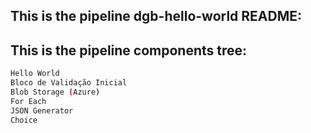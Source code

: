 ## This is the pipeline dgb-hello-world README:
## This is the pipeline components tree:
```bash
Hello World
Bloco de Validação Inicial
Blob Storage (Azure)
For Each
JSON Generator
Choice
```
